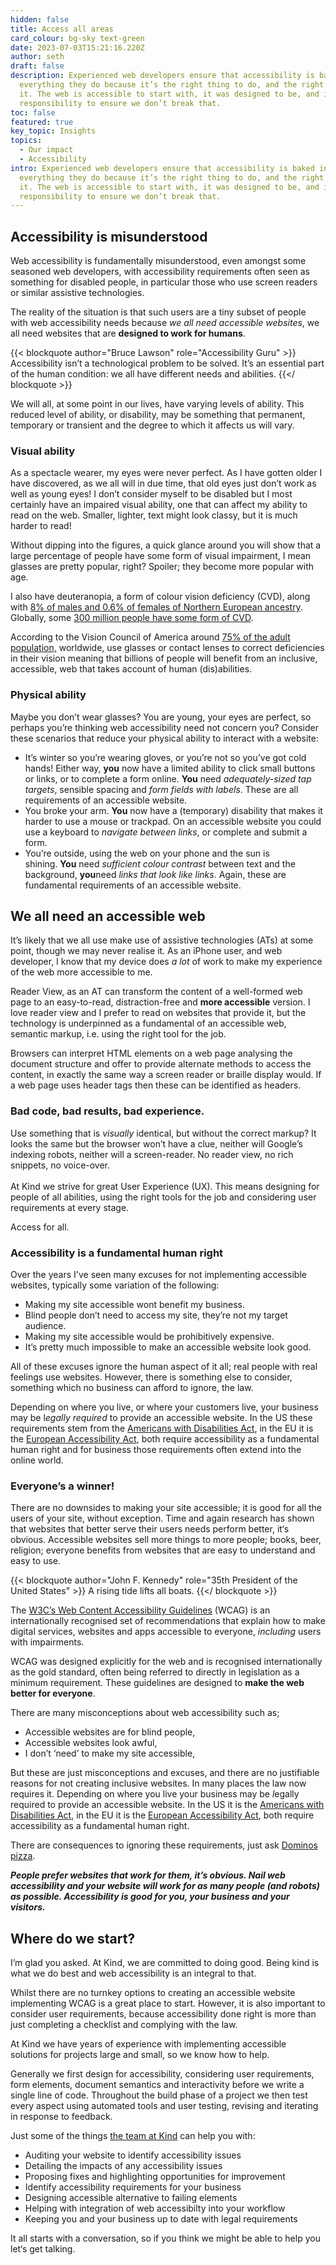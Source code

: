 ```yaml
---
hidden: false
title: Access all areas
card_colour: bg-sky text-green
date: 2023-07-03T15:21:16.220Z
author: seth
draft: false
description: Experienced web developers ensure that accessibility is baked into
  everything they do because it’s the right thing to do, and the right way to do
  it. The web is accessible to start with, it was designed to be, and it is our
  responsibility to ensure we don’t break that.
toc: false
featured: true
key_topic: Insights
topics:
  - Our impact
  - Accessibility
intro: Experienced web developers ensure that accessibility is baked into
  everything they do because it’s the right thing to do, and the right way to do
  it. The web is accessible to start with, it was designed to be, and it is our
  responsibility to ensure we don’t break that.
---
```

## Accessibility is misunderstood

Web accessibility is fundamentally misunderstood, even amongst some seasoned web developers, with accessibility requirements often seen as something for disabled people, in particular those who use screen readers or similar assistive technologies.

The reality of the situation is that such users are a tiny subset of people with web accessibility needs because *we all need accessible websites*, we all need websites that are **designed to work for humans**.

{{< blockquote author="Bruce Lawson" role="Accessibility Guru" >}}
Accessibility isn’t a technological problem to be solved. It’s an essential part of the human condition: we all have different needs and abilities.
{{</ blockquote >}}

We will all, at some point in our lives, have varying levels of ability. This reduced level of ability, or disability, may be something that permanent, temporary or transient and the degree to which it affects us will vary.

### Visual ability

As a spectacle wearer, my eyes were never perfect. As I have gotten older I have discovered, as we all will in due time, that old eyes just don’t work as well as young eyes! I don’t consider myself to be disabled but I most certainly have an impaired visual ability, one that can affect my ability to read on the web. Smaller, lighter, text might look classy, but it is much harder to read!

Without dipping into the figures, a quick glance around you will show that a large percentage of people have some form of visual impairment, I mean glasses are pretty popular, right? Spoiler; they become more popular with age.

I also have deuteranopia, a form of colour vision deficiency (CVD), along with [8% of males and 0.6% of females of Northern European ancestry](https://en.wikipedia.org/wiki/Color_blindness#Genetics). Globally, some [300 million people have some form of CVD](https://www.colourblindawareness.org/colour-blindness/).

According to the Vision Council of America around [75% of the adult population,](https://www.reference.com/world-view/many-people-world-wear-glasses-e1268cfa00bdbd41) worldwide, use glasses or contact lenses to correct deficiencies in their vision meaning that billions of people will benefit from an inclusive, accessible, web that takes account of human (dis)abilities.

### Physical ability

Maybe you don’t wear glasses? You are young, your eyes are perfect, so perhaps you’re thinking web accessibility need not concern you? Consider these scenarios that reduce your physical ability to interact with a website:

* It’s winter so you’re wearing gloves, or you’re not so you’ve got cold hands! Either way, **you** now have a limited ability to click small buttons or links, or to complete a form online. **You** need *adequately-sized tap targets*, sensible spacing and *form fields with labels*. These are all requirements of an accessible website.
* You broke your arm. **You** now have a (temporary) disability that makes it harder to use a mouse or trackpad. On an accessible website you could use a keyboard to *navigate between links*, or complete and submit a form.
* You’re outside, using the web on your phone and the sun is shining. **You** need *sufficient colour contrast* between text and the background, **you**need *links that look like links*. Again, these are fundamental requirements of an accessible website.

## We all need an accessible web

It’s likely that we all use make use of assistive technologies (ATs) at some point, though we may never realise it. As an iPhone user, and web developer, I know that my device does *a lot* of work to make my experience of the web more accessible to me.

Reader View, as an AT can transform the content of a well-formed web page to an easy-to-read, distraction-free and **more accessible** version. I love reader view and I prefer to read on websites that provide it, but the technology is underpinned as a fundamental of an accessible web, semantic markup, i.e. using the right tool for the job.

Browsers can interpret HTML elements on a web page analysing the document structure and offer to provide alternate methods to access the content, in exactly the same way a screen reader or braille display would. If a web page uses header tags then these can be identified as headers.

### Bad code, bad results, bad experience.

Use something that is *visually* identical, but without the correct markup? It looks the same but the browser won’t have a clue, neither will Google’s indexing robots, neither will a screen-reader. No reader view, no rich snippets, no voice-over.\
\
At Kind we strive for great User Experience (UX). This means designing for people of all abilities, using the right tools for the job and considering user requirements at every stage.

Access for all.

### Accessibility is a fundamental human right

Over the years I've seen many excuses for not implementing accessible websites, typically some variation of the following:

* Making my site accessible wont benefit my business.
* Blind people don’t need to access my site, they’re not my target audience.
* Making my site accessible would be prohibitively expensive.
* It’s pretty much impossible to make an accessible website look good.

All of these excuses ignore the human aspect of it all; real people with real feelings use websites. However, there is something else to consider, something which no business can afford to ignore, the law.

Depending on where you live, or where your customers live, your business may be l*egally required* to provide an accessible website. In the US these requirements stem from the [Americans with Disabilities Act](https://www.ada.gov/2010_regs.htm), in the EU it is the [European Accessibility Act](https://ec.europa.eu/social/main.jsp?catId=1202), both require accessibility as a fundamental human right and for business those requirements often extend into the online world.

### Everyone’s a winner!

There are no downsides to making your site accessible; it is good for all the users of your site, without exception. Time and again research has shown that websites that better serve their users needs perform better, it‘s obvious. Accessible websites sell more things to more people; books, beer, religion; everyone benefits from websites that are easy to understand and easy to use.

{{< blockquote author="John F. Kennedy" role="35th President of the United States" >}}
A rising tide lifts all boats.
{{</ blockquote >}}

The [W3C’s Web Content Accessibility Guidelines](https://www.w3.org/TR/WCAG21/) (WCAG) is an internationally recognised set of recommendations that explain how to make digital services, websites and apps accessible to everyone, *including* users with impairments.

WCAG was designed explicitly for the web and is recognised internationally as the gold standard, often being referred to directly in legislation as a minimum requirement. These guidelines are designed to **make the web better for everyone**.

There are many misconceptions about web accessibility such as;

* Accessible websites are for blind people,
* Accessible websites look awful,
* I don’t ‘need’ to make my site accessible,

But these are just misconceptions and excuses, and there are no justifiable reasons for not creating inclusive websites. In many places the law now requires it. Depending on where you live your business may be *l*egally required to provide an accessible website. In the US it is the [Americans with Disabilities Act](https://www.ada.gov/2010_regs.htm), in the EU it is the [European Accessibility Act](https://ec.europa.eu/social/main.jsp?catId=1202), both require accessibility as a fundamental human right.

There are consequences to ignoring these requirements, just ask [Dominos pizza](https://www.bbc.co.uk/news/technology-46894463).

***People prefer websites that work for them, it’s obvious. Nail web accessibility and your website will work for as many people (and robots) as possible. Accessibility is good for you, your business and your visitors.***

## Where do we start?

I’m glad you asked. At Kind, we are committed to doing good. Being kind is what we do best and web accessibility is an integral to that.

Whilst there are no turnkey options to creating an accessible website implementing WCAG is a great place to start. However, it is also important to consider user requirements, because accessibility done right is more than just completing a checklist and complying with the law.

At Kind we have years of experience with implementing accessible solutions for projects large and small, so we know how to help.

Generally we first design for accessibility, considering user requirements, form elements, document semantics and interactivity before we write a single line of code. Throughout the build phase of a project we then test every aspect using automated tools and user testing, revising and iterating in response to feedback.

Just some of the things [the team at Kind](https://madebykind.com/team#entry:51@1:url) can help you with:

* Auditing your website to identify accessibility issues
* Detailing the impacts of any accessibility issues
* Proposing fixes and highlighting opportunities for improvement
* Identify accessibility requirements for your business
* Designing accessible alternative to failing elements
* Helping with integration of web accessibilty into your workflow
* Keeping you and your business up to date with legal requirements

It all starts with a conversation, so if you think we might be able to help you let‘s get talking.